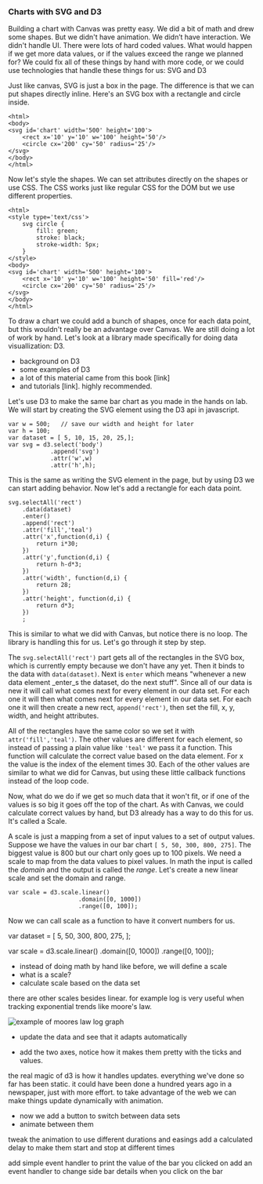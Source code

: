 ### Charts with SVG and D3

Building a chart with Canvas was pretty easy. We did a bit of math and drew some shapes.
But we didn't have animation. We didn’t have interaction. We didn't handle UI.
There were lots of hard coded values. What would happen if we get more data values, or
if the values exceed the range we planned for? We could fix all of these things by
hand with more code, or we could use technologies that handle these things for us: SVG and D3


Just like canvas, SVG is just a box in the page. The difference is that we can put
shapes directly inline. Here's an SVG box with a rectangle and circle inside.


```
<html>
<body>
<svg id='chart' width='500' height='100'>
    <rect x='10' y='10' w='100' height='50'/>
    <circle cx='200' cy='50' radius='25'/>
</svg>
</body>
</html>
```


Now let's style the shapes. We can set attributes directly on the
shapes or use CSS. The CSS works just like regular CSS for the DOM
but we use different properties.


```
<html>
<style type='text/css'>
    svg circle {
        fill: green;
        stroke: black;
        stroke-width: 5px;
    }
</style>
<body>
<svg id='chart' width='500' height='100'>
    <rect x='10' y='10' w='100' height='50' fill='red'/>
    <circle cx='200' cy='50' radius='25'/>
</svg>
</body>
</html>
```

To draw a chart we could add a bunch of shapes, once for each data point, but
this wouldn't really be an advantage over Canvas. We are still doing a lot of
work  by hand.  Let's look at a library made specifically for doing data visuallization: D3.

* background on D3
* some examples of D3
* a lot of this material came from this book [link]
* and tutorials [link]. highly recommended.

Let's use D3 to make the same bar chart as you made in the hands on lab. We
will start by creating the SVG element using the D3 api in javascript.

```
var w = 500;   // save our width and height for later
var h = 100;
var dataset = [ 5, 10, 15, 20, 25,];
var svg = d3.select('body')
            .append('svg')
            .attr('w',w)
            .attr('h',h);
```

This is the same as writing the SVG element in the page, but by using D3 we can start
adding behavior. Now let's add a rectangle for each data point.

```
svg.selectAll('rect')
    .data(dataset)
    .enter()
    .append('rect')
    .attr('fill','teal')
    .attr('x',function(d,i) {
        return i*30;
    })
    .attr('y',function(d,i) {
        return h-d*3;
    })
    .attr('width', function(d,i) {
        return 28;
    })
    .attr('height', function(d,i) {
        return d*3;
    })
    ;
```

This is similar to what we did with Canvas, but notice there is no loop. The
library is handling this for us.  Let's go through it step by step.

The `svg.selectAll('rect')` part gets all of the rectangles in the SVG box,
which is currently empty because we don't have any yet. Then it binds to the
data with `data(dataset)`. Next is `enter` which means "whenever a new data element
_enter_s the dataset, do the next stuff". Since all of our data is new it will call
what comes next for every element in our data set.  For each one it will then
what comes next for every element in our data set.  For each one it will then
create a new rect, `append('rect')`, then set the fill, x, y, width, and height attributes.

All of the rectangles have the same color so we set it with
`attr('fill','teal')`. The other values are different for each element, so
instead of passing a plain value like `'teal'` we pass it a function. This
function will calculate the correct value based on the data element. For x the
value is the index of the element times 30. Each of the other values are similar
to what we did for Canvas, but using these little callback functions instead of
the loop code.

Now, what do we do if we get so much data that it won't fit, or if one of the values
is so big it goes off the top of the chart.  As with Canvas, we could calculate
correct values by hand, but D3 already has a way to do this for us. It's called a
Scale.

A scale is just a mapping from a set of input values to a set of output values.
Suppose we have the values in our bar chart `[ 5, 50, 300, 800, 275]`. The biggest value
is 800 but our chart only goes up to 100 pixels. We need a scale to map from the
data values to pixel values.  In math the input is called the _domain_ and the
output is called the _range_.  Let's create a new linear scale and set the domain
and range.

```
var scale = d3.scale.linear()
                    .domain([0, 1000])
                    .range([0, 100]);
```

Now we can call scale as a function to have it convert numbers for us.

var dataset = [ 5, 50, 300, 800, 275, ];

var scale = d3.scale.linear()
                    .domain([0, 1000])
                    .range([0, 100]);




* instead of doing math by hand like before, we will define a scale
* what is a scale?
* calculate scale based on the data set

there are other scales besides linear. for example log is very useful when
tracking exponential trends like moore's law.

![example of moores law log graph](asdf.png)

* update the data and see that it adapts automatically

* add the two axes, notice how it makes them pretty with the ticks and values.


the real magic of d3 is how it handles updates. everything we've done so
far has been static. it could have been done a hundred years ago in a newspaper,
just with more effort.  to take advantage of the web we can make things
update dynamically with animation.



* now we add a button to switch between data sets
* animate between them

tweak the animation to use different durations and easings
add a calculated delay to make them start and stop at different times

add simple event handler to print the value of the bar you clicked on
add an event handler to change side bar details when you click on the bar
